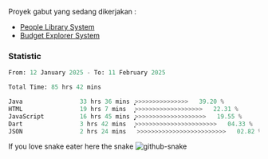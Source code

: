 Proyek gabut yang sedang dikerjakan :
  - [People Library System](https://github.com/putra4648/people-library-system)
  - [Budget Explorer System](https://gitlab.com/gabut1015701/budget-explorer)

### Statistic
<!--START_SECTION:waka-->

```python
From: 12 January 2025 - To: 11 February 2025

Total Time: 85 hrs 42 mins

Java                33 hrs 36 mins  ͎͎͎͎͎͎͎͎͎̞>>>>>>>>>>>>>>>   39.20 %
HTML                19 hrs 7 mins   ͎͎͎͎͎̦>>>>>>>>>>>>>>>>>>>   22.31 %
JavaScript          16 hrs 45 mins  ̡͎͎͎͎>>>>>>>>>>>>>>>>>>>>   19.55 %
Dart                3 hrs 42 mins   ͎͙>>>>>>>>>>>>>>>>>>>>>>>   04.33 %
JSON                2 hrs 24 mins   >>>>>>>>>>>>>>>>>>>>>>>>>   02.82 %
```

<!--END_SECTION:waka-->

If you love snake eater here the snake 
<picture>
  <source media="(prefers-color-scheme: dark)" srcset="https://github.com/pradana4648/pradana4648/blob/c0566a83ca6ea5f2e46bab00e717c4c82b4b5c4c/github-contribution-grid-snake-dark.svg" />
  <source media="(prefers-color-scheme: light)" srcset="https://github.com/pradana4648/pradana4648/blob/c0566a83ca6ea5f2e46bab00e717c4c82b4b5c4c/github-contribution-grid-snake.svg" />
  <img alt="github-snake" src="https://github.com/pradana4648/pradana4648/blob/c0566a83ca6ea5f2e46bab00e717c4c82b4b5c4c/github-contribution-grid-snake.svg" />
</picture>
